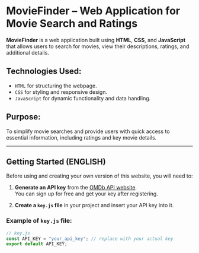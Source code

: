 # MovieFinder – Web Application for Movie Search and Ratings

**MovieFinder** is a web application built using **HTML**, **CSS**, and **JavaScript** that allows users to search for movies, view their descriptions, ratings, and additional details.

## Technologies Used:
* `HTML` for structuring the webpage.
* `CSS` for styling and responsive design.
* `JavaScript` for dynamic functionality and data handling.

## Purpose:
To simplify movie searches and provide users with quick access to essential information, including ratings and key movie details.

---

## Getting Started (ENGLISH)

Before using and creating your own version of this website, you will need to:

1. **Generate an API key** from the [OMDb API website](https://www.omdbapi.com/).  
   You can sign up for free and get your key after registering.
   
2. **Create a `key.js` file** in your project and insert your API key into it.

### Example of `key.js` file:
```javascript
// key.js
const API_KEY = "your_api_key"; // replace with your actual key
export default API_KEY;

